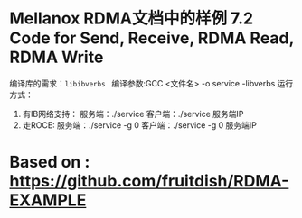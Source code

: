 # Mellanox RDMA文档中的样例 **7.2 Code for Send, Receive, RDMA Read, RDMA Write**
编译库的需求：`libibverbs `
编译参数:GCC <文件名>  -o service  -libverbs
运行方式：
1. 有IB网络支持：
       服务端：./service
       客户端：./service 服务端IP
 2. 走ROCE:
       服务端：./service   -g  0
       客户端：./service -g 0  服务端IP

# Based on : https://github.com/fruitdish/RDMA-EXAMPLE
